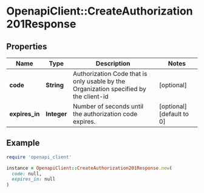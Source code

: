 # OpenapiClient::CreateAuthorization201Response

## Properties

| Name | Type | Description | Notes |
| ---- | ---- | ----------- | ----- |
| **code** | **String** | Authorization Code that is only usable by the Organization specified by the client-id | [optional] |
| **expires_in** | **Integer** | Number of seconds until the authorization code expires. | [optional][default to 0] |

## Example

```ruby
require 'openapi_client'

instance = OpenapiClient::CreateAuthorization201Response.new(
  code: null,
  expires_in: null
)
```


